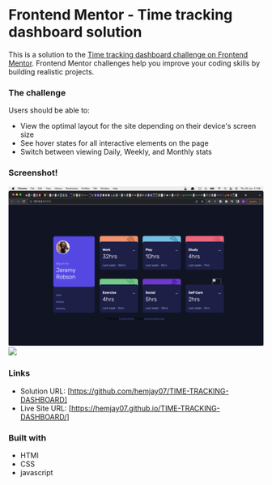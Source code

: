 # Frontend Mentor - Time tracking dashboard solution

This is a solution to the [Time tracking dashboard challenge on Frontend Mentor](https://www.frontendmentor.io/challenges/time-tracking-dashboard-UIQ7167Jw). Frontend Mentor challenges help you improve your coding skills by building realistic projects.

### The challenge

Users should be able to:

- View the optimal layout for the site depending on their device's screen size
- See hover states for all interactive elements on the page
- Switch between viewing Daily, Weekly, and Monthly stats

### Screenshot!
![](./images/time-tracking-dashboard.png)
![](./images/time-tracking-dashboard.png2)

### Links

- Solution URL: [https://github.com/hemjay07/TIME-TRACKING-DASHBOARD]
- Live Site URL: [https://hemjay07.github.io/TIME-TRACKING-DASHBOARD/]

### Built with
- HTMl
- CSS
- javascript
